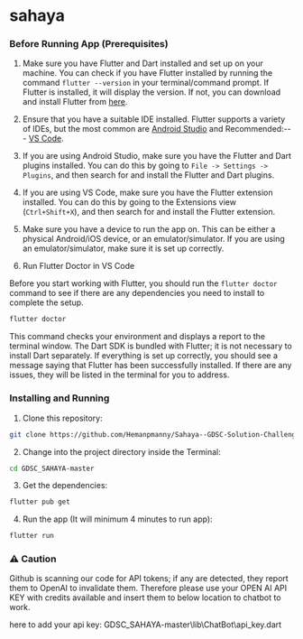 # sahaya

### Before Running App (Prerequisites) 

1. Make sure you have Flutter and Dart installed and set up on your machine. 
You can check if you have Flutter installed by running the command `flutter --version` in your terminal/command prompt. 
If Flutter is installed, it will display the version. If not, you can download and install Flutter from [here](https://flutter.dev/docs/get-started/install).

2. Ensure that you have a suitable IDE installed. Flutter supports a variety of IDEs, but the most common are [Android Studio](https://developer.android.com/studio) and Recommended:--- [VS Code](https://code.visualstudio.com/).

3. If you are using Android Studio, make sure you have the Flutter and Dart plugins installed. You can do this by going to `File -> Settings -> Plugins`, and then search for and install the Flutter and Dart plugins.

4. If you are using VS Code, make sure you have the Flutter extension installed. You can do this by going to the Extensions view (`Ctrl+Shift+X`), and then search for and install the Flutter extension.

5. Make sure you have a device to run the app on. This can be either a physical Android/iOS device, or an emulator/simulator. If you are using an emulator/simulator, make sure it is set up correctly.

6. Run Flutter Doctor in VS Code

  Before you start working with Flutter, you should run the `flutter doctor` command to see if there are any dependencies you need to install to complete the setup.

  ```bash
  flutter doctor
  ```

  This command checks your environment and displays a report to the terminal window. The Dart SDK is bundled with Flutter; it is not necessary to install Dart separately. If everything is set up correctly, you should see a message saying that Flutter has been successfully installed. If there are any issues, they will be listed in the terminal for you to address.




### Installing and Running

1. Clone this repository:

  ```bash
  git clone https://github.com/Hemanpmanny/Sahaya--GDSC-Solution-Challenge-2024?tab=readme-ov-file
  ```

2. Change into the project directory inside the Terminal:

  ```bash
  cd GDSC_SAHAYA-master
  ```

3. Get the dependencies:

  ```bash
  flutter pub get
  ```

4. Run the app  (It will minimum 4 minutes to run app):

  ```bash
  flutter run
  ```

### :warning: Caution
  Github is scanning our code for API tokens; if any are detected, they report them to 
  OpenAI to invalidate them. Therefore please use your OPEN AI API KEY with credits 
  available and insert them to below location to chatbot to work.

  here to add your api key:
  GDSC_SAHAYA-master\lib\ChatBot\api_key.dart
